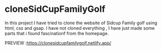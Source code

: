 # cloneSidCupFamilyGolf
In this project I have tried to clone the website of Sidcup Family golf using html, css and gsap.
I have not cloned everything , I have just made some parts that i found fascinationf from the homepage.

PREVIEW :https://clonesidcupfamilygolf.netlify.app/
   
